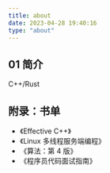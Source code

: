 ```yaml
---
title: about
date: 2023-04-28 19:40:16
type: "about"
---
```


## 01 简介

C++/Rust

## 附录：书单
- 《Effective C++》
- 《Linux 多线程服务端编程》
- 《算法：第 4 版》
- 《程序员代码面试指南》